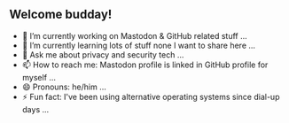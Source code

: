 ## Welcome budday!

- 🔭 I’m currently working on Mastodon & GitHub related stuff ...
- 🌱 I’m currently learning lots of stuff none I want to share here ...
- 💬 Ask me about privacy and security tech ...
- 📫 How to reach me: Mastodon profile is linked in GitHub profile for myself ...
- 😄 Pronouns: he/him ...
- ⚡ Fun fact: I've been using alternative operating systems since dial-up days ...

